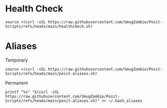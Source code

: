 # Health Check
`source <(curl -sSL https://raw.githubusercontent.com/SmugZombie/Posit-Scripts/refs/heads/main/healthcheck.sh)`

# Aliases
Temporary

`source <(curl -sSL https://raw.githubusercontent.com/SmugZombie/Posit-Scripts/refs/heads/main/posit-aliases.sh)`

Permanent

`printf "%s" "$(curl -sSL https://raw.githubusercontent.com/SmugZombie/Posit-Scripts/refs/heads/main/posit-aliases.sh)" >> ~/.bash_aliases`
